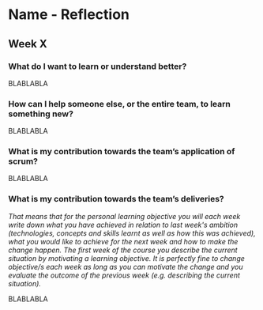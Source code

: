 # Name - Reflection
## Week X
### What do I want to learn or understand better?
BLABLABLA
### How can I help someone else, or the entire team, to learn something new?
BLABLABLA
### What is my contribution towards the team’s application of scrum?
BLABLABLA
### What is my contribution towards the team’s deliveries?
*That means that for the personal learning objective you will each week write down what you have achieved in relation to last week's ambition (technologies, concepts and skills learnt as well as how this was achieved), what you would like to achieve for the next week and how to make the change happen. The first week of the course you describe the current situation by motivating a learning objective. It is perfectly fine to change objective/s each week as long as you can motivate the change and you evaluate the outcome of the previous week (e.g. describing the current situation).*

BLABLABLA
